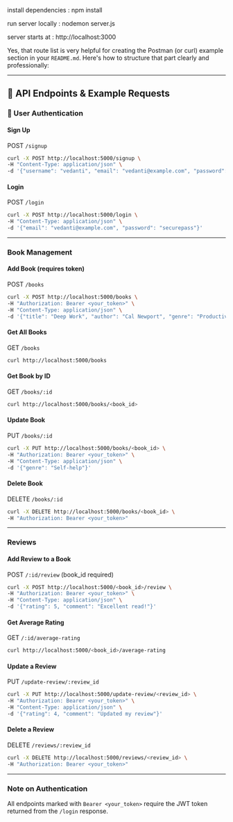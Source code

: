 install dependencies :
npm install

run server locally :
nodemon server.js

server starts at : http://localhost:3000

Yes, that route list is very helpful for creating the Postman (or curl) example section in your `README.md`. Here's how to structure that part clearly and professionally:

---

## 🧪 API Endpoints & Example Requests

### 📘 User Authentication

#### Sign Up

POST `/signup`

```bash
curl -X POST http://localhost:5000/signup \
-H "Content-Type: application/json" \
-d '{"username": "vedanti", "email": "vedanti@example.com", "password": "securepass"}'
```

#### Login

POST `/login`

```bash
curl -X POST http://localhost:5000/login \
-H "Content-Type: application/json" \
-d '{"email": "vedanti@example.com", "password": "securepass"}'
```

---

### Book Management

#### Add Book (requires token)

POST `/books`

```bash
curl -X POST http://localhost:5000/books \
-H "Authorization: Bearer <your_token>" \
-H "Content-Type: application/json" \
-d '{"title": "Deep Work", "author": "Cal Newport", "genre": "Productivity", "publishedYear": 2016}'
```

#### Get All Books

GET `/books`

```bash
curl http://localhost:5000/books
```

#### Get Book by ID

GET `/books/:id`

```bash
curl http://localhost:5000/books/<book_id>
```

#### Update Book

PUT `/books/:id`

```bash
curl -X PUT http://localhost:5000/books/<book_id> \
-H "Authorization: Bearer <your_token>" \
-H "Content-Type: application/json" \
-d '{"genre": "Self-help"}'
```

#### Delete Book

DELETE `/books/:id`

```bash
curl -X DELETE http://localhost:5000/books/<book_id> \
-H "Authorization: Bearer <your_token>"
```

---

### Reviews

#### Add Review to a Book

POST `/:id/review` (book_id required)

```bash
curl -X POST http://localhost:5000/<book_id>/review \
-H "Authorization: Bearer <your_token>" \
-H "Content-Type: application/json" \
-d '{"rating": 5, "comment": "Excellent read!"}'
```

#### Get Average Rating

GET `/:id/average-rating`

```bash
curl http://localhost:5000/<book_id>/average-rating
```

#### Update a Review

PUT `/update-review/:review_id`

```bash
curl -X PUT http://localhost:5000/update-review/<review_id> \
-H "Authorization: Bearer <your_token>" \
-H "Content-Type: application/json" \
-d '{"rating": 4, "comment": "Updated my review"}'
```

#### Delete a Review

DELETE `/reviews/:review_id`

```bash
curl -X DELETE http://localhost:5000/reviews/<review_id> \
-H "Authorization: Bearer <your_token>"
```

---

### Note on Authentication

All endpoints marked with `Bearer <your_token>` require the JWT token returned from the `/login` response.
